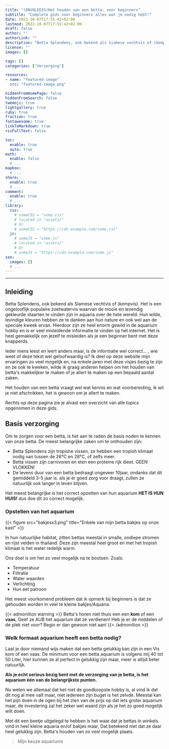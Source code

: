 ```yaml
---
title: "(ONVOLEDIG)Het houden van een betta: voor beginners"
subtitle: "Complete gids voor beginners alles wat je nodig hebt!"
date: 2022-10-07T17:55:42+02:00
lastmod: 2022-10-07T17:55:42+02:00
draft: false
author: ""
authorLink: ""
description: "Betta Splendens, ook bekend als Siamese vechtvis of (kempvis). Het is een ongelooflijk populaire zoetwatervis waarvan de mooie en levendig gekleurde staarten te vinden zijn in aquaria over de hele wereld."
license: ""
images: []

tags: []
categories: ["Verzorging"]

resources:
- name: "featured-image"
  src: "featured-image.png"

hiddenFromHomePage: false
hiddenFromSearch: false
twemoji: true
lightgallery: true
ruby: true
fraction: true
fontawesome: true
linkToMarkdown: true
rssFullText: false

toc:
  enable: true
  auto: true
math:
  enable: false
  # ...
mapbox:
  # ...
share:
  enable: true
  # ...
comment:
  enable: true
  # ...
library:
  css:
    # someCSS = "some.css"
    # located in "assets/"
    # Or
    # someCSS = "https://cdn.example.com/some.css"
  js:
    # someJS = "some.js"
    # located in "assets/"
    # Or
    # someJS = "https://cdn.example.com/some.js"
seo:
  images: []
  # ...
---
```


---

## Inleiding

Betta Splendens, ook bekend als Siamese vechtvis of (kempvis). Het is een ongelooflijk populaire zoetwatervis waarvan de mooie en levendig gekleurde staarten te vinden zijn in aquaria over de hele wereld.
Hun wilde, levindige kleuren hebben ze te danken aan hun nature en ook wel aan de speciale kweek ervan.
Hierdoor zijn ze heel enorm gewild in de aquarium hobby en is er veel misleidende informatie te vinden op het internet.
Het is heel gemakkelijk om jezelf te misleiden als je een beginner bent met deze knapperds.

Ieder mens leest en leert anders maar, is de informatie wel correct... , wie weet of deze tekst wel geloofwaardig is?
Ik deel op deze website mijn ervaringen zo veel mogelijk en, na enkele jaren met deze visjes bezig te zijn en ze ook te kweken, wilde ik graag anderen helpen om het houden van betta's makkelijker te maken of je allert te maken op een bepaald aantal zaken.

Het houden van een betta vraagt wel wat kennis en wat voorbereiding, ik wil je niet afschrikken, het is gewoon om je allert te maken.

Rechts op deze pagina zie je alvast een overzicht van alle topics opgenomen in deze gids.

## Basis verzorging

Om te zorgen voor een betta, is het aan te raden de basis noden te kennen van onze betta.
De meest belangrijke zaken om te onthouden zijn:

- Betta Splendens zijn tropishe vissen, ze hebben een tropish klimaat nodig van tussen de 26°C en 28°C, of zelfs meer.
- Betta vissen zijn carnivoren en eten een proteine rijk dieet. GEEN VLOKKEN!
- De levens duur van een betta bedraagt ongeveer 10jaar, ondanks dat dit gemiddeld 3-5 jaar is. als je er goed zorg voor draagt, zullen ze natuurlijk ook langer in leven blijven.

Het meest belangrijke is het correct opzetten van hun aquarium **HET IS HUN HUIS!** dus doe dit zo correct mogelijk.

### Opstellen van het aquarium

{{< figure src="bakjesx3.png" title="Enkele van mijn betta bakjes op onze kast" >}}

In hun natuurlijke habitat, zitten bettas meestal in smalle, ondiepe stromen en rijst velden in thailand.
Deze zijn meestal heel groot en met het tropish klimaat is het water redelijk warm.

Ons doel is om het zo veel mogelijk na te bootsen.
Zoals:
- Temperatuur
- Filtratie
- Water waarden
- Verlichting
- Hun eet patroon

Het meest voorkomend probleem dat ik opmerk bij beginners is dat ze gehouden worden in veel te kleine bakjes/Aquaria.

{{< admonition warning >}}
Betta's horen niet thuis een een **kom** of een **vaas**,
Geef ze AUB het aquarium dat ze verdienen!
Heb je er de middelen of de plek niet voor? Begin er dan gewoon niet aan!
{{< /admonition >}}

### Welk formaat aquarium heeft een betta nodig?

Laat je door niemand wijs maken dat een betta gelukkig kan zijn in een Vis kom of een vaas.
De minimum voor een betta aquarium is volgens mij 40 tot 50 Liter, hier kunnen ze al perfect in gelukkig zijn maar, meer is altijd beter natuurlijk.

**Als je echt serieus bezig bent met de verzorging van je betta, is het aquarium één van de belangrijkste punten.**

Nu weten we allemaal dat het niet de goedkoopste hobby is, al vind ik dat dit nog al mee valt maar, niet iedereen zijn buget is het zelvde.
Meestal kan het pijn doen in de ogen bij het zien van de prijs op dat iets groter aquarium maar, de investering zal het zeker wel waard zijn als je het zo goed mogelijk wilt doen.

Met dit een beetje uitgelegd te hebben is het waar dat je bettas in winkels vind in heel kleine aquaria en/of bakjes maar, Dat betekend niet dat ze daar heel gelukkig zijn.
Betta's houden van zo veel mogelijk plaats.

> Mijn keuze aquariums